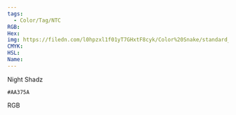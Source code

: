 ```yaml
---
tags:
  - Color/Tag/NTC
RGB:
Hex:
img: https://filedn.com/l0hpzxl1f01yT7GHxtF8cyk/Color%20Snake/standard_csv_to_svg//AA375A.svg
CMYK:
HSL:
Name:
---
```

Night Shadz
```palette
#AA375A
```
RGB
